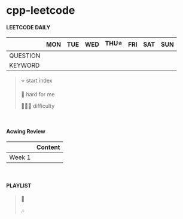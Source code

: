 # cpp-leetcode

#### LEETCODE DAILY 
|       |MON|TUE|WED|THU⭐|FRI|SAT|SUN|
|  ---  |:-:|:-:|:-:|:-:|:-:|:-:|:-:|
|QUESTION|
|KEYWORD|

> ⭐ start index
> 
> 📌 hard for me
> 
> 💚🧡💔 difficulty

<br/>

#### Acwing Review
|       |Content|
|  ---  |  :-:  |
|Week 1|

<br/>

#### PLAYLIST
> 🎵&nbsp;
>
> 🎶&nbsp;

